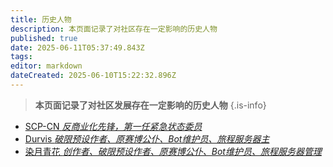 ```yaml
---
title: 历史人物
description: 本页面记录了对社区存在一定影响的历史人物
published: true
date: 2025-06-11T05:37:49.843Z
tags: 
editor: markdown
dateCreated: 2025-06-10T15:22:32.896Z
---
```


> **本页面记录了对社区发展存在一定影响的历史人物**
{.is-info}


<ul class="links-list">
  <li>
    <a href="/智识库/档案馆/历史/历史人物/SCP-CN" class="is-internal-link is-valid-page">SCP-CN
      <em>反商业化先锋，第一任紧急状态委员</em>
    </a>
  </li>
  <li>
    <a href="/智识库/档案馆/历史/历史人物/Durvis" class="is-internal-link is-valid-page">Durvis
      <em>破限预设作者、原赛博公仆、Bot维护员、旅程服务器主</em>
    </a>
  </li>
  <li>
    <a href="/智识库/档案馆/历史/历史人物/染月青花" class="is-internal-link is-valid-page">染月青花
      <em>创作者、破限预设作者、原赛博公仆、Bot维护员、旅程服务器管理</em>
    </a>
  </li>
</ul>